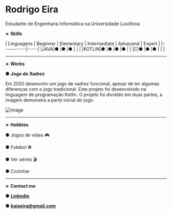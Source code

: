 # Rodrigo Eira

Estudante de Engenharia Informática na Universidade Lusófona



➤ **Skills**

| Linguagens | Beginner | Elementary | Intermediate | Advacend | Expert |
|-----------|-----|
|JAVA|● |● |● |  |  |
|KOTLIN|● |● |● |● |  |
|C|● |● |● |  |  |


-----------
➤ **Works**

● **Jogo de Xadrez**

Em 2020 desenvolvi um jogo de xadrez funcional, apesar de ter algumas diferenças com o jogo tradicional. Este projeto foi desenvolvido na linguagem de programação Kotlin.
O projeto foi dividido em duas partes, a imagem demonstra a parte inicial do jogo.

![image](https://user-images.githubusercontent.com/77054565/113521600-63610a80-9592-11eb-8b40-5628938b1fa2.png)

-----------
➤ **Hobbies**

● Jogos de vídeo 🎮

● Futebol ⚽

● Ver séries 🎬

● Cozinhar

-----------
➤ **Contact me**

● **[Linkedin](https://www.linkedin.com/in/rodrigo-eira-7542811b3/)**

● **baiaeira@gmail.com**





